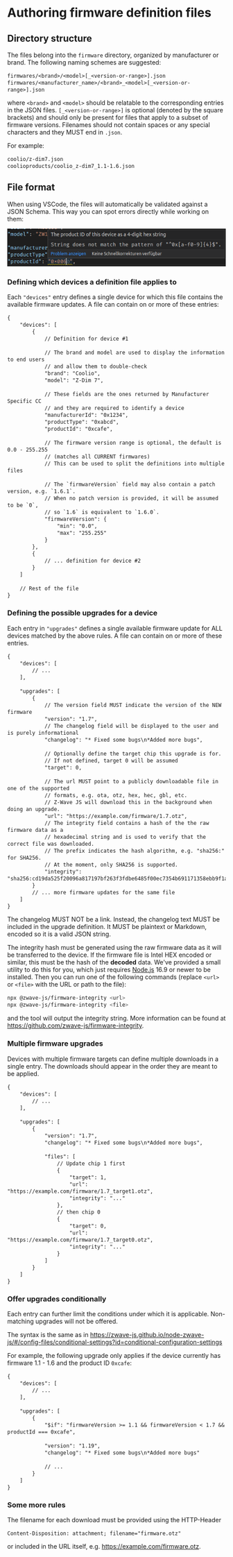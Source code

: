 # Authoring firmware definition files

## Directory structure

The files belong into the `firmware` directory, organized by manufacturer or brand. The following naming schemes are suggested:

```
firmwares/<brand>/<model>[_<version-or-range>].json
firmwares/<manufacturer_name>/<brand>_<model>[_<version-or-range>].json
```

where `<brand>` and `<model>` should be relatable to the corresponding entries in the JSON files. `[_<version-or-range>]` is optional (denoted by the square brackets) and should only be present for files that apply to a subset of firmware versions.
Filenames should not contain spaces or any special characters and they MUST end in `.json`.

For example:

```
coolio/z-dim7.json
coolioproducts/coolio_z-dim7_1.1-1.6.json
```

## File format

When using VSCode, the files will automatically be validated against a JSON Schema. This way you can spot errors directly while working on them:

<p align="center">
	<img src="json_schema.png" alt="Example of an error detected by the JSON Schema" />
</p>

### Defining which devices a definition file applies to

Each `"devices"` entry defines a single device for which this file contains the available firmware updates. A file can contain on or more of these entries:

```jsonc
{
	"devices": [
		{
			// Definition for device #1

			// The brand and model are used to display the information to end users
			// and allow them to double-check
			"brand": "Coolio",
			"model": "Z-Dim 7",

			// These fields are the ones returned by Manufacturer Specific CC
			// and they are required to identify a device
			"manufacturerId": "0x1234",
			"productType": "0xabcd",
			"productId": "0xcafe",

			// The firmware version range is optional, the default is 0.0 - 255.255
			// (matches all CURRENT firmwares)
			// This can be used to split the definitions into multiple files

			// The `firmwareVersion` field may also contain a patch version, e.g. `1.6.1`.
			// When no patch version is provided, it will be assumed to be `0`,
			// so `1.6` is equivalent to `1.6.0`.
			"firmwareVersion": {
				"min": "0.0",
				"max": "255.255"
			}
		},
		{
			// ... definition for device #2
		}
	]

	// Rest of the file
}
```

### Defining the possible upgrades for a device

Each entry in `"upgrades"` defines a single available firmware update for ALL devices matched by the above rules. A file can contain on or more of these entries.

```jsonc
{
	"devices": [
		// ...
	],

	"upgrades": [
		{
			// The version field MUST indicate the version of the NEW firmware
			"version": "1.7",
			// The changelog field will be displayed to the user and is purely informational
			"changelog": "* Fixed some bugs\n*Added more bugs",

			// Optionally define the target chip this upgrade is for.
			// If not defined, target 0 will be assumed
			"target": 0,

			// The url MUST point to a publicly downloadable file in one of the supported
			// formats, e.g. ota, otz, hex, hec, gbl, etc.
			// Z-Wave JS will download this in the background when doing an upgrade.
			"url": "https://example.com/firmware/1.7.otz",
			// The integrity field contains a hash of the the raw firmware data as a
			// hexadecimal string and is used to verify that the correct file was downloaded.
			// The prefix indicates the hash algorithm, e.g. "sha256:" for SHA256.
			// At the moment, only SHA256 is supported.
			"integrity": "sha256:cd19da525f20096a817197bf263f3fdbe6485f00ec7354b691171358ebb9f1a1"
		}
		// ... more firmware updates for the same file
	]
}
```

The changelog MUST NOT be a link. Instead, the changelog text MUST be included in the upgrade definition. It MUST be plaintext or Markdown, encoded so it is a valid JSON string.

The integrity hash must be generated using the raw firmware data as it will be transferred to the device. If the firmware file is Intel HEX encoded or similar, this must be the hash of the **decoded** data. We've provided a small utility to do this for you, which just requires [Node.js](https://nodejs.org/en/download/) 16.9 or newer to be installed. Then you can run one of the following commands (replace `<url>` or `<file>` with the URL or path to the file):

```sh
npx @zwave-js/firmware-integrity <url>
npx @zwave-js/firmware-integrity <file>
```

and the tool will output the integrity string. More information can be found at https://github.com/zwave-js/firmware-integrity.

### Multiple firmware upgrades

Devices with multiple firmware targets can define multiple downloads in a single entry. The downloads should appear in the order they are meant to be applied.

```jsonc
{
	"devices": [
		// ...
	],

	"upgrades": [
		{
			"version": "1.7",
			"changelog": "* Fixed some bugs\n*Added more bugs",

			"files": [
				// Update chip 1 first
				{
					"target": 1,
					"url": "https://example.com/firmware/1.7_target1.otz",
					"integrity": "..."
				},
				// then chip 0
				{
					"target": 0,
					"url": "https://example.com/firmware/1.7_target0.otz",
					"integrity": "..."
				}
			]
		}
	]
}
```

### Offer upgrades conditionally

Each entry can further limit the conditions under which it is applicable. Non-matching upgrades will not be offered.

The syntax is the same as in https://zwave-js.github.io/node-zwave-js/#/config-files/conditional-settings?id=conditional-configuration-settings

For example, the following upgrade only applies if the device currently has firmware 1.1 - 1.6 and the product ID `0xcafe`:

```jsonc
{
	"devices": [
		// ...
	],

	"upgrades": [
		{
			"$if": "firmwareVersion >= 1.1 && firmwareVersion < 1.7 && productId === 0xcafe",

			"version": "1.19",
			"changelog": "* Fixed some bugs\n*Added more bugs"

			// ...
		}
	]
}
```

### Some more rules

The filename for each download must be provided using the HTTP-Header

```
Content-Disposition: attachment; filename="firmware.otz"
```

or included in the URL itself, e.g. https://example.com/firmware.otz.
